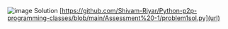![image](https://user-images.githubusercontent.com/55154187/119639118-ea18c200-be34-11eb-8a5d-6564fd2736f3.png)
Solution [https://github.com/Shivam-Riyar/Python-p2p-programming-classes/blob/main/Assessment%20-1/problem1sol.py](url)
